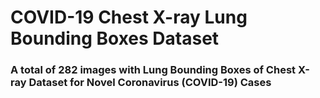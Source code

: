 # COVID-19 Chest X-ray Lung Bounding Boxes Dataset

### A total of 282 images with Lung Bounding Boxes of Chest X-ray Dataset for Novel Coronavirus (COVID-19) Cases
